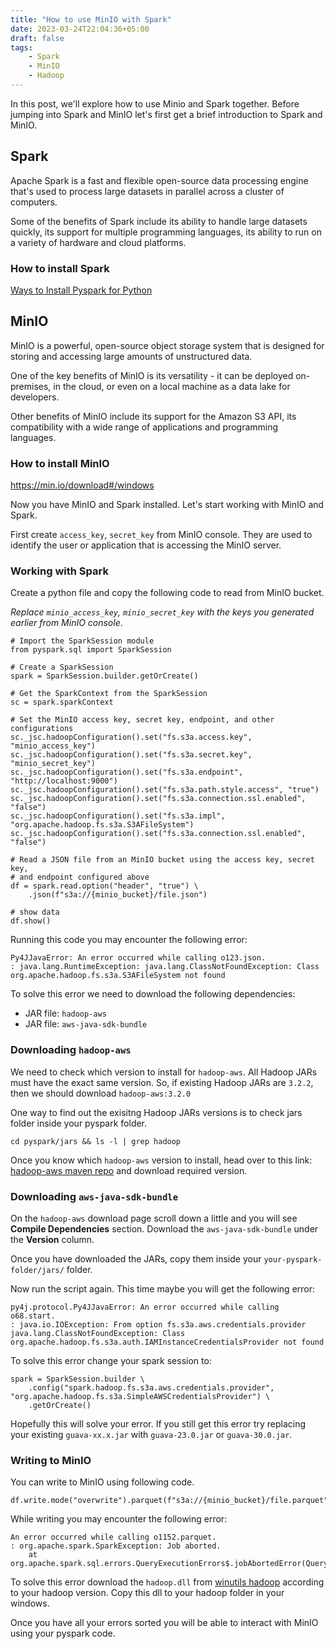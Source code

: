 ```yaml
---
title: "How to use MinIO with Spark"
date: 2023-03-24T22:04:36+05:00
draft: false
tags: 
    - Spark
    - MinIO
    - Hadoop
---
```


In this post, we'll explore how to use Minio and Spark together. Before jumping into Spark and MinIO let's first get a brief introduction to Spark and MinIO.

## Spark
Apache Spark is a fast and flexible open-source data processing engine that's used to process large datasets in parallel across a cluster of computers. 

Some of the benefits of Spark include its ability to handle large datasets quickly, its support for multiple programming languages, its ability to run on a variety of hardware and cloud platforms.

### How to install Spark
[Ways to Install Pyspark for Python](https://sparkbyexamples.com/pyspark/install-pyspark-for-python/#:~:text=Ways%20to%20Install%20Pyspark%20for%20Python%201%201%3A,...%204%204.%20Test%20PySpark%20Install%20from%20Shell)

## MinIO
MinIO is a powerful, open-source object storage system that is designed for storing and accessing large amounts of unstructured data. 

One of the key benefits of MinIO is its versatility - it can be deployed on-premises, in the cloud, or even on a local machine as a data lake for developers. 

Other benefits of MinIO include its support for the Amazon S3 API, its compatibility with a wide range of applications and programming languages.

### How to install MinIO
https://min.io/download#/windows

Now you have MinIO and Spark installed. Let's start working with MinIO and Spark.

First create `access_key`, `secret_key` from MinIO console. They are used to identify the user or application that is accessing the MinIO server.

### Working with Spark
Create a python file and copy the following code to read from MinIO bucket.

*Replace `minio_access_key`, `minio_secret_key` with the keys you generated earlier from MinIO console*.
```
# Import the SparkSession module
from pyspark.sql import SparkSession

# Create a SparkSession
spark = SparkSession.builder.getOrCreate()

# Get the SparkContext from the SparkSession
sc = spark.sparkContext

# Set the MinIO access key, secret key, endpoint, and other configurations
sc._jsc.hadoopConfiguration().set("fs.s3a.access.key", "minio_access_key")
sc._jsc.hadoopConfiguration().set("fs.s3a.secret.key", "minio_secret_key")
sc._jsc.hadoopConfiguration().set("fs.s3a.endpoint", "http://localhost:9000")
sc._jsc.hadoopConfiguration().set("fs.s3a.path.style.access", "true")
sc._jsc.hadoopConfiguration().set("fs.s3a.connection.ssl.enabled", "false")
sc._jsc.hadoopConfiguration().set("fs.s3a.impl", "org.apache.hadoop.fs.s3a.S3AFileSystem")
sc._jsc.hadoopConfiguration().set("fs.s3a.connection.ssl.enabled", "false")

# Read a JSON file from an MinIO bucket using the access key, secret key, 
# and endpoint configured above
df = spark.read.option("header", "true") \
    .json(f"s3a://{minio_bucket}/file.json")

# show data
df.show()
```
Running this code you may encounter the following error:
```
Py4JJavaError: An error occurred while calling o123.json.
: java.lang.RuntimeException: java.lang.ClassNotFoundException: Class org.apache.hadoop.fs.s3a.S3AFileSystem not found
```

To solve this error we need to download the following dependencies:
* JAR file: `hadoop-aws`
* JAR file: `aws-java-sdk-bundle`

### Downloading `hadoop-aws`
We need to check which version to install for `hadoop-aws`. All Hadoop JARs must have the exact same version. So, if existing Hadoop JARs are `3.2.2`, then we should download `hadoop-aws:3.2.0`

One way to find out the exisitng Hadoop JARs versions is to check jars folder inside your pyspark folder. 
```
cd pyspark/jars && ls -l | grep hadoop
```

Once you know which `hadoop-aws` version to install, head over to this link: [hadoop-aws maven repo](https://mvnrepository.com/artifact/org.apache.hadoop/hadoop-aws) and download required version.

### Downloading `aws-java-sdk-bundle`
On the `hadoop-aws` download page scroll down a little and you will see    
**Compile Dependencies** section. Download the `aws-java-sdk-bundle` under the **Version** column.

Once you have downloaded the JARs, copy them inside your `your-pyspark-folder/jars/` folder.

Now run the script again. This time maybe you will get the following error:
```
py4j.protocol.Py4JJavaError: An error occurred while calling o68.start.
: java.io.IOException: From option fs.s3a.aws.credentials.provider 
java.lang.ClassNotFoundException: Class 
org.apache.hadoop.fs.s3a.auth.IAMInstanceCredentialsProvider not found
```

To solve this error change your spark session to:
```
spark = SparkSession.builder \
    .config("spark.hadoop.fs.s3a.aws.credentials.provider", "org.apache.hadoop.fs.s3a.SimpleAWSCredentialsProvider") \
    .getOrCreate()
```

Hopefully this will solve your error. If you still get this error try replacing your existing `guava-xx.x.jar` with `guava-23.0.jar` or `guava-30.0.jar`.

### Writing to MinIO
You can write to MinIO using following code. 
```
df.write.mode("overwrite").parquet(f"s3a://{minio_bucket}/file.parquet")
```
While writing you may encounter the following error:
```
An error occurred while calling o1152.parquet.
: org.apache.spark.SparkException: Job aborted.
	at org.apache.spark.sql.errors.QueryExecutionErrors$.jobAbortedError(QueryExecutionErrors.scala:638)
```
To solve this error download the `hadoop.dll` from [winutils hadoop](https://github.com/cdarlint/winutils/blob/master)
according to your hadoop version. Copy this dll to your hadoop folder in your windows.

Once you have all your errors sorted you will be able to interact with MinIO using your pyspark code.